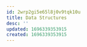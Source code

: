 ```yaml
---
id: 2wrp2gi5e65l8j0v9tqk10u
title: Data Structures
desc: ''
updated: 1696339353915
created: 1696339353915
---
```

